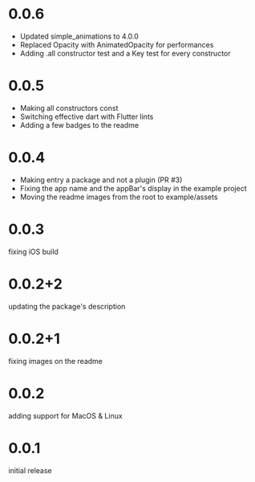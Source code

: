 # 0.0.6
- Updated simple_animations to 4.0.0
- Replaced Opacity with AnimatedOpacity for performances
- Adding .all constructor test and a Key test for every constructor

# 0.0.5

- Making all constructors const
- Switching effective dart with Flutter lints
- Adding a few badges to the readme

# 0.0.4

- Making entry a package and not a plugin (PR #3)
- Fixing the app name and the appBar's display in the example project
- Moving the readme images from the root to example/assets

# 0.0.3

fixing iOS build

# 0.0.2+2

updating the package's description

# 0.0.2+1
fixing images on the readme

# 0.0.2

adding support for MacOS & Linux

# 0.0.1

initial release
